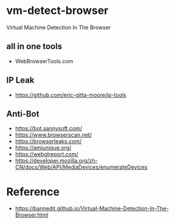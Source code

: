 # vm-detect-browser
Virtual Machine Detection In The Browser

## all in one tools
- WebBrowserTools.com

## IP Leak
- https://github.com/eric-gitta-moore/ip-tools

## Anti-Bot
- https://bot.sannysoft.com/
- https://www.browserscan.net/
- https://browserleaks.com/
- https://amiunique.org/
- https://webglreport.com/
- https://developer.mozilla.org/zh-CN/docs/Web/API/MediaDevices/enumerateDevices

# Reference
- https://bannedit.github.io/Virtual-Machine-Detection-In-The-Browser.html
